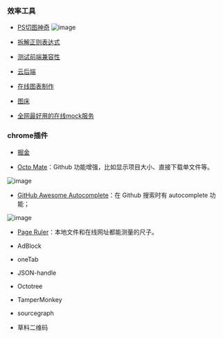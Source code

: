 ### 效率工具

- [PS切图神奇](http://www.cutterman.cn/zh/cutterman)
![image](http://o8ffp98fu.bkt.clouddn.com/@/cutterman/images/cutterman/sample1.gif)

- [拆解正则表达式](https://jex.im/regulex/)

- [测试前端兼容性](http://caniuse.com/)

- [云后端](https://www.bmob.cn/)

- [在线图表制作](https://processon.com/diagrams)

- [图床](https://postimg.cc/image/99je05h5n/aadb367f/)

- [全网最好用的在线mock服务](http://nei.netease.com)

### chrome插件

- [掘金](https://chrome.google.com/webstore/detail/%E6%8E%98%E9%87%91/lecdifefmmfjnjjinhaennhdlmcaeeeb?utm_source=chrome-app-launcher-info-dialog)

- [Octo Mate](https://chrome.google.com/webstore/detail/octo-mate/baggcehellihkglakjnmnhpnjmkbmpkf)：Github 功能增强，比如显示项目大小、直接下载单文件等。

![image](https://lh3.googleusercontent.com/EbAU6GVeTcc3DRyIphPRMAeaVOhL1e62xkAdm_5nlVB-aalkj6c2PhncMrmumLDOIoLCEXOPWA=s640-h400-e365-rw)
- [GitHub Awesome Autocomplete](https://chrome.google.com/webstore/detail/github-awesome-autocomple/djkfdjpoelphhdclfjhnffmnlnoknfnd)：在 Github 搜索时有 autocomplete 功能；

![image](https://lh5.googleusercontent.com/PXP7FfbslP1Hf5g6DzrTGkxsch0nrei-kcEfQjpf8sdRxYowNWh0Ozgir0Cs3v3hpZENaraf=s640-h400-e365-rw)

- [Page Ruler](https://chrome.google.com/webstore/detail/page-ruler/jlpkojjdgbllmedoapgfodplfhcbnbpn?utm_source=chrome-app-launcher-info-dialog)：本地文件和在线网址都能测量的尺子。

- AdBlock

- oneTab

- JSON-handle

- Octotree

- TamperMonkey

- sourcegraph

- 草料二维码
